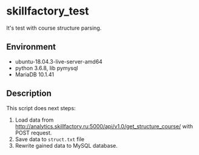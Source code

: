 # skillfactory_test

It's test with course structure parsing.

## Environment

* ubuntu-18.04.3-live-server-amd64  
* python 3.6.8, lib pymysql  
* MariaDB 10.1.41 

## Description

This script does next steps:  
1. Load data from http://analytics.skillfactory.ru:5000/api/v1.0/get_structure_course/ with POST request.
2. Save data to `struct.txt` file
2. Rewrite gained data to MySQL database.
